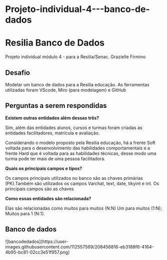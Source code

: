 # Projeto-individual-4---banco-de-dados

<h1> Resilia Banco de Dados</h1>
Projeto individual módulo 4 - para a Resilia/Senac. 
Grazielle Firmino 
<p>


<h2><strong> Desafio</strong></h2>
Modelar um banco de dados para a Resilia educação. 
As ferramentas utilizadas foram VScode, Miro (para modelagem) e GitHub


<h2><strong> Perguntas a serem respondidas</strong></h2>
<strong>Existem outras entidades além dessas três?</strong>


Sim, além das entidades alunos, cursos e turmas foram criadas as entidades facilitadores, matricula e avaliação. 

Considerando o modelo proposto pela Resilia educação, há a frente Soft voltada para o desenvolvimento das habilidades comportamentais e a frente Hard que é voltada para as habilidades técnicas, desse modo  uma turma pode ter mais de uma pessoa facilitadora.

<strong> Quais os principais campos e tipos?</strong>

Os campos principais utilizados no banco são as chaves primárias (PK).Também são utilizados os campos Varchat, text, date, tikyint e int. 
Os principais campos são as chaves 



<strong>Como essas entidades são relacionada?</strong>

Elas são relacionadas como muitos para muitos (N:N)
Um para muitos (1:N);
Muitos para 1 (N:1). 

<h2><strong> Banco de dados</strong></h2>
![bancodedados](https://user-images.githubusercontent.com/112557569/208456816-eb3188f6-4164-4b95-bc81-02cc3e51f957.png)